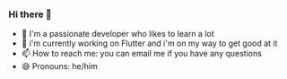 ### Hi there 👋

- 🔭 I'm a passionate developer who likes to learn a lot
- 🌱 i'm currently working on Flutter and i'm on my way to get good at it 
- 📫 How to reach me: you can email me if you have any questions
- 😄 Pronouns: he/him


